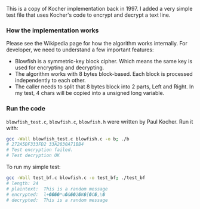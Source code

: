 This is a copy of Kocher implementation back in 1997. I added a very simple test file that uses Kocher's code to encrypt and decrypt a text line.

### How the implementation works

Please see the Wikipedia page for how the algorithm works internally.
For developer, we need to understand a few important features:

-  Blowfish is a symmetric-key block cipher. Which means the same key is used for encrypting and decrypting.
-  The algorithm works with 8 bytes block-based. Each block is processed independently to each other.
-  The caller needs to split that 8 bytes block into 2 parts, Left and Right. In my test, 4 chars will be copied into a unsigned long variable.


### Run the code

`blowfish_test.c`, `blowfish.c`, `blowfish.h` were written by Paul Kocher. Run it with:

```bash
gcc -Wall blowfish_test.c blowfish.c -o b; ./b
# 272A5DF333FD2 33A2830A71BB4
# Test encryption failed.
# Test decryption OK
```

To run my simple test:

```bash
gcc -Wall test_bf.c blowfish.c -o test_bf; ./test_bf
# length: 24
# plaintext:  This is a random message
# encrypted:  l+����*u�&��2�K�[�C�,\�
# decrypted:  This is a random message
```
